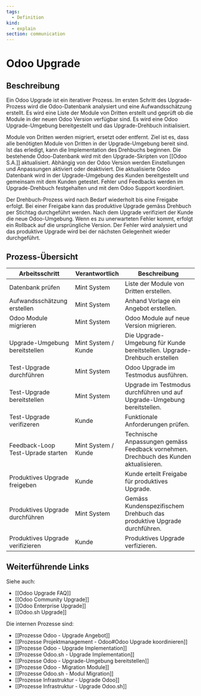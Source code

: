 ```yaml
---
tags:
  - Definition
kind:
  - explain
section: communication
---
```


# Odoo Upgrade

## Beschreibung

Ein Odoo Upgrade ist ein iterativer Prozess. Im ersten Schritt des Upgrade-Prozess wird die Odoo-Datenbank analysiert und eine Aufwandsschätzung erstellt. Es wird eine Liste der Module von Dritten erstellt und geprüft ob die Module in der neuen Odoo Version verfügbar sind. Es wird eine Odoo Upgrade-Umgebung bereitgestellt und das Upgrade-Drehbuch initialisiert.

Module von Dritten werden migriert, ersetzt oder entfernt. Ziel ist es, dass alle benötigten Module von Dritten in der Upgrade-Umgebung bereit sind. Ist das erledigt, kann die Implementation des Drehbuchs beginnen. Die bestehende Odoo-Datenbank wird mit den Upgrade-Skripten von [[Odoo S.A.]] aktualisiert. Abhängig von der Odoo Version werden Einstellungen und Anpassungen aktiviert oder deaktiviert. Die aktualisierte Odoo Datenbank wird in der Upgrade-Umgebung des Kunden bereitgestellt und gemeinsam mit dem Kunden getestet. Fehler und Feedbacks werden im Upgrade-Drehbuch festgehalten und mit dem Odoo Support koordiniert.

Der Drehbuch-Prozess wird nach Bedarf wiederholt bis eine Freigabe erfolgt. Bei einer Freigabe kann das produktive Upgrade gemäss Drehbuch per Stichtag durchgeführt werden. Nach dem Upgrade verifiziert der Kunde die neue Odoo-Umgebung. Wenn es zu unerwarteten Fehler kommt, erfolgt ein Rollback auf die ursprüngliche Version. Der Fehler wird analysiert und das produktive Upgrade wird bei der nächsten Gelegenheit wieder durchgeführt.

## Prozess-Übersicht

| Arbeitsschritt                    | Verantwortlich      | Beschreibung                                                                          |
| --------------------------------- | ------------------- | ------------------------------------------------------------------------------------- |
| Datenbank prüfen                  | Mint System         | Liste der Module von Dritten erstellen.                                               |
| Aufwandsschätzung erstellen       | Mint System         | Anhand Vorlage ein Angebot erstellen.                                                 |
| Odoo Module migrieren             | Mint System         | Odoo Module auf neue Version migrieren.                                               |
| Upgrade-Umgebung bereitstellen    | Mint System / Kunde | Die Upgrade-Umgebung für Kunde bereitstellen. Upgrade-Drehbuch erstellen              |
| Test-Upgrade durchführen          | Mint System         | Odoo Upgrade im Testmodus ausführen.                                                  |
| Test-Upgrade bereitstellen        | Mint System         | Upgrade im Testmodus durchführen und auf Upgrade-Umgebung bereitstellen.              |
| Test-Upgrade verifizeren          | Kunde               | Funktionale Anforderungen prüfen.                                                     |
| Feedback-Loop Test-Uprade starten | Mint System / Kunde | Technische Anpassungen gemäss Feedback vornehmen. Drechbuch des Kunden aktualisieren. |
| Produktives Upgrade freigeben     | Kunde               | Kunde erteilt Freigabe für produktives Upgrade.                                       |
| Produktives Upgrade durchführen   | Mint System         | Gemäss Kundenspezifischem Drehbuch das produktive Upgrade durchführen.                |
| Produktives Upgrade verifizieren  | Kunde               | Produktives Upgrade verfizieren.                                                      |

## Weiterführende Links

Siehe auch:

- [[Odoo Upgrade FAQ]]
- [[Odoo Community Upgrade]]
- [[Odoo Enterprise Upgrade]]
- [[Odoo.sh Upgrade]]

Die internen Prozesse sind:

- [[Prozesse Odoo - Upgrade Angebot]]
- [[Prozesse Projektmanagement - Odoo#Odoo Upgrade koordinieren]]
- [[Prozesse Odoo - Upgrade Implementation]]
- [[Prozesse Odoo.sh - Upgrade Implementation]]
- [[Prozesse Odoo - Upgrade-Umgebung bereitstellen]]
- [[Prozesse Odoo - Migration Module]]
- [[Prozesse Odoo.sh - Modul Migration]]
- [[Prozesse Infrastruktur - Upgrade Odoo]]
- [[Prozesse Infrastruktur - Upgrade Odoo.sh]]
